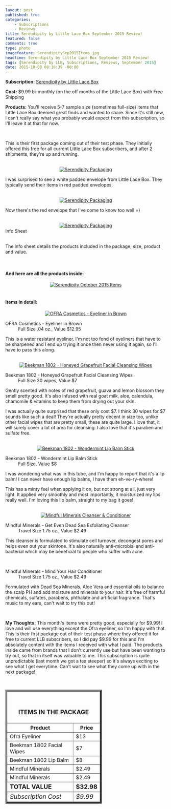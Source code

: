 ```yaml
---
layout: post
published: true
categories: 
    - Subscriptions
    - Reviews
title: Serendipity by Little Lace Box September 2015 Review!
featured: false
comments: true
type: photo
imagefeature: SerendipitySep2015Items.jpg
headline: Serendipity by Little Lace Box September 2015 Review!
tags: [Serendipity by LLB, Subscriptions, Reviews, September 2015]
date: 2015-10-08 08:10:39 -08:00
---
```


<p></p>

<p><b>Subscription:</b> <a href="http://littlelacebox.com?rfsn=93842.4b16b">Serendipity by Little Lace Box</a></p>
<p><b>Cost:</b> $9.99 bi-monthly (on the off months of the Little Lace Box) with Free Shipping</p>
<p><b>Products:</b> You'll receive 5-7 sample size (sometimes full-size) items that Little Lace Box deemed great finds and wanted to share. Since it's still new, I can't really say what you probably would expect from this subscription, so I'll leave it at that for now.</p>
<br>

<p>This is their first package coming out of their test phase. They initially offered this free for all current Little Lace Box subscribers, and after 2 shipments, they're up and running.</p>

<br>

<center><a href="http://littlelacebox.com?rfsn=93842.4b16b" target="_blank">
<img src="/images/SerendipitySep2015Package.jpg" border="0" style="border:none;max-width:100%;" alt="Serendipity Packaging" />
</a></center>
<p>I was surprised to see a white padded envelope from Little Lace Box. They typically send their items in red padded envelopes.</p>
<br>

<center><a href="http://littlelacebox.com?rfsn=93842.4b16b" target="_blank">
<img src="/images/SerendipitySep2015Package2.jpg" border="0" style="border:none;max-width:100%;" alt="Serendipity Packaging" />
</a></center>

<p>Now there's the red envelope that I've come to know too well =)</p>

<br>

<center><a href="http://littlelacebox.com?rfsn=93842.4b16b" target="_blank">
<img src="/images/SerendipitySep2015Info.jpg" border="0" style="border:none;max-width:100%;" alt="Serendipity Packaging" />
</a></center>
<figcaption>Info Sheet</figcaption>
<br>

<p>The info sheet details the products included in the package; size, product and value.</p>
<br>

<H4>And here are all the products inside:</H4>
<center><a href="http://littlelacebox.com?rfsn=93842.4b16b" target="_blank">
<img src="/images/SerendipitySep2015Items.jpg" border="0" style="border:none;max-width:100%;" alt="Serendipity October 2015 Items" />
</a></center>

<br>

<H4>Items in detail:</H4>

<center><a href="http://littlelacebox.com?rfsn=93842.4b16b" target="_blank">
<img src="/images/SerendipitySep2015OfraEyeliner.jpg" border="0" style="border:none;max-width:100%;" alt="OFRA Cosmetics - Eyeliner in Brown" />
</a></center>
<DL>
<DT>OFRA Cosmetics - Eyeliner in Brown</DT>
<DD>Full Size .04 oz., Value $12.95</DD>
</DL>

<p>This is a water resistant eyeliner. I'm not too fond of eyeliners that have to be sharpened and I end up trying it once then never using it again, so I'll have to pass this along.</p>

<br>

<center><a href="http://littlelacebox.com?rfsn=93842.4b16b" target="_blank">
<img src="/images/SerendipitySep2015Beekman1802FacialWipes.jpg" border="0" style="border:none;max-width:100%;" alt="Beekman 1802 - Honeyed Grapefruit Facial Cleansing Wipes" />
</a></center>
<DL>
<DT>Beekman 1802 - Honeyed Grapefruit Facial Cleansing Wipes</DT>
<DD>Full Size 30 wipes, Value $7</DD>
</DL>
<p>Gently scented with notes of red grapefruit, guava and lemon blossom they smell pretty good. It's also infused with real goat milk, aloe, calendula, chamomile & vitamins to keep them from drying out your skin.</p>

<p>I was actually quite surprised that these only cost $7. I think 30 wipes for $7 sounds like such a deal! They're actually pretty decent in size too, unlike other facial wipes that are pretty small, these are quite large. I love that, it will surely cover a lot of area for cleansing. I also love that it's paraben and sulfate free. </p>

<br>

<center><a href="http://littlelacebox.com?rfsn=93842.4b16b" target="_blank">
<img src="/images/SerendipitySep2015Beekman1802LipBalm.jpg" border="0" style="border:none;max-width:100%;" alt="Beekman 1802 - Wondermint Lip Balm Stick" />
</a></center>

<DL>
<DT>Beekman 1802 - Wondermint Lip Balm Stick</DT>
<DD>Full Size, Value $8</DD>
</DL>
<p>I was wondering what was in this tube, and I'm happy to report that it's a lip balm! I can never have enough lip balms, I have them eh-ve-ry-where!</p>

<p>This has a minty feel when applying it on, but not strong at all, just very light. It applied very smoothly and most importantly, it moisturized my lips really well. I'm loving this lip balm, straight to my bag it goes!</p>
<br>

<center><a href="http://littlelacebox.com?rfsn=93842.4b16b" target="_blank">
<img src="/images/SerendipitySep2015MindfulMinerals.jpg" border="0" style="border:none;max-width:100%;" alt="Mindful Minerals Cleanser & Conditioner" />
</a></center>

<DL>
<DT>Mindful Minerals - Get Even Dead Sea Exfoliating Cleanser</DT>
<DD>Travel Size 1.75 oz., Value $2.49</DD>
</DL>
<p>This cleanser is formulated to stimulate cell turnover, decongest pores and helps even out your skintone. It's also naturally anti-microbial and anti-bacterial which may be beneficial to people who suffer with acne.</p>

<br>

<DL>
<DT>Mindful Minerals - Mind Your Hair Conditioner</DT>
<DD>Travel Size 1.75 oz., Value $2.49</DD>
</DL>

<p>Formulated with Dead Sea Minerals, Aloe Vera and essential oils to balance the scalp PH and add moisture and minerals to your hair. It's free of harmful chemicals, sulfates, parabens, phthalate and artificial fragrance. That's music to my ears, can't wait to try this out!</p>

<br>

<p><b>My Thoughts:</b> This month's items were pretty good, especially for $9.99! I love and will use everything except the Ofra eyeliner, so I'm happy with that. This is their first package out of their test phase where they offered it for free to current LLB subscribers, so I did pay $9.99 for this and I'm absolutely content with the items I received with what I paid. The products inside came from brands that I don't currently use but have been wanting to try out, so that in itself was valuable to me. This subscription is quite unpredictable (last month we got a tea steeper) so it's always exciting to see what I get everytime. Can't wait to see what they come up with in the next package!</p>

<br>

<TABLE  BORDER="5" style="width:60%">
   <TR>
      <TH COLSPAN="2">
         <H3><BR><center>ITEMS IN THE PACKAGE</center></H3>
      </TH>
   </TR>
      <TH>Product</TH>
      <TH>Price</TH>
  <TR>
      <TD>Ofra Eyeliner</TD>
      <TD>$13</TD>
   </TR>
   <TR>
      <TD>Beekman 1802 Facial Wipes</TD>
      <TD>$7</TD>
   </TR>
    <TR>
      <TD>Beekman 1802 Lip Balm</TD>
      <TD>$8</TD>
   </TR>
    <TR>
      <TD>Mindful Minerals</TD>
      <TD>$2.49</TD>
   </TR>
    <TR>
      <TD>Mindful Minerals</TD>
      <TD>$2.49</TD>
   </TR>
   <TR>
      <TD><b><big>TOTAL VALUE</big></b></TD>
      <TD><b><big>$32.98</big></b></TD>
   </TR>
   <TR>
      <TD><i><big>Subscription Cost</big></i></TD>
      <TD><i><big>$9.99</big></i></TD>
   </TR>
</TABLE>
